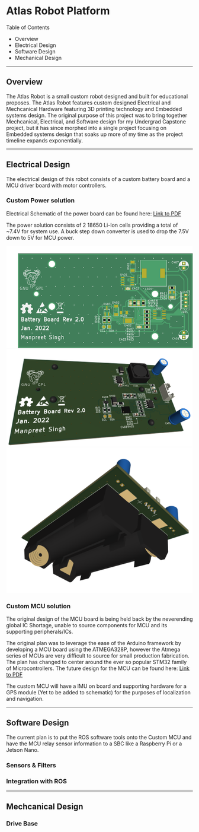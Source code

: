 # Atlas Robot Platform

Table of Contents

* Overview
* Electrical Design
* Software Design
* Mechanical Design

---

## Overview

The Atlas Robot is a small custom robot designed and built for educational proposes. The Atlas Robot features custom designed Electrical and Mechcanical Hardware featuring 3D printing technology and Embedded systems design. 
The original purpose of this project was to bring together Mechcanical, Electrical, and Software design for my Undergrad Capstone project, but it has since morphed into a single project focusing on Embedded systems design that soaks up more of my time as the project timeline expands exponentially.


---

## Electrical Design

The electrical design of this robot consists of a custom battery board and a MCU driver board with motor controllers. 

### Custom Power solution

Electrical Schematic of the power board can be found here: [Link to PDF](https://github.com/manpreet-singh/Atlas/blob/b2b3af6c37c7f48b9bfceda13a4e8d811f8669c3/cad/electronics/AtlasPD/5V%20Buck%20Converter.pdf)

The power solution consists of 2 18650 Li-Ion cells providing a total of ~7.4V for system use. A buck step down converter is used to drop the 7.5V down to 5V for MCU power. 

<img src="https://raw.githubusercontent.com/manpreet-singh/Atlas/d47e119e5d93c1e35f4de9e734c4386765d2ce03/cad/electronics/AtlasPD/BB2.png">

<img src="https://raw.githubusercontent.com/manpreet-singh/Atlas/d47e119e5d93c1e35f4de9e734c4386765d2ce03/cad/electronics/AtlasPD/photos/battery_board/top_perspective.png">

<img src="https://raw.githubusercontent.com/manpreet-singh/Atlas/d47e119e5d93c1e35f4de9e734c4386765d2ce03/cad/electronics/AtlasPD/photos/battery_board/bottom_perspective.png">

### Custom MCU solution

The original design of the MCU board is being held back by the neverending global IC Shortage, unable to source components for MCU and its supporting peripherals/ICs.

The original plan was to leverage the ease of the Arduino framework by developing a MCU board using the ATMEGA328P, however the Atmega series of MCUs are very difficult to source for small production fabrication. The plan has changed to center around the ever so popular STM32 family of Microcontrollers. The future design for the MCU can be found here: [Link to PDF](https://github.com/manpreet-singh/Atlas/blob/b2b3af6c37c7f48b9bfceda13a4e8d811f8669c3/cad/electronics/AtlasMCU_STM32/AtlasMCU_STM32.pdf)

The custom MCU will have a IMU on board and supporting hardware for a GPS module (Yet to be added to schematic) for the purposes of localization and navigation.


---

## Software Design

The current plan is to put the ROS software tools onto the Custom MCU and have the MCU relay sensor information to a SBC like a Raspberry Pi or a Jetson Nano.

### Sensors & Filters

### Integration with ROS

---

## Mechcanical Design

### Drive Base


